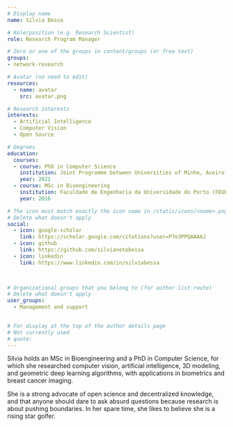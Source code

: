 ```yaml
---
# Display name
name: Sílvia Bessa

# Role/position (e.g. Research Scientist)
role: Research Program Manager

# Zero or one of the groups in content/groups (or free text)
groups: 
- network-research

# Avatar (no need to edit)
resources:
  - name: avatar
    src: avatar.png

# Research interests
interests:
  - Artificial Intelligence
  - Computer Vision
  - Open Source

# Degrees
education:
  courses:
  - course: PhD in Computer Science
    institution: Joint Programme between Universities of Minho, Aveiro and Porto (MAPi)
    year: 2021
  - course: MSc in Bioengineering
    institution: Faculdade de Engenharia da Universidade do Porto (FEUP)
    year: 2016

# The icon must match exactly the icon name in /static/icons/<name>.png
# Delete what doesn't apply
social:
  - icon: google-scholar
    link: https://scholar.google.com/citations?user=P7e3PPQAAAAJ
  - icon: github
    link: https://github.com/silvianetobessa
  - icon: linkedin
    link: https://www.linkedin.com/in/silviabessa

  

# Organizational groups that you belong to (for author list route)
# Delete what doesn't apply
user_groups:
  - Management and support
 

# For display at the top of the author details page
# Not currently used
# quote:
---
```


Sílvia holds an MSc in Bioengineering and a PhD in Computer Science, for which she researched computer vision, artificial intelligence, 3D modeling, and geometric deep learning algorithms, with applications in biometrics and breast cancer imaging.
  
She is a strong advocate of open science and decentralized knowledge, and that anyone should dare to ask absurd questions because research is about pushing boundaries. 
In her spare time,  she likes to believe she is a rising star golfer.
